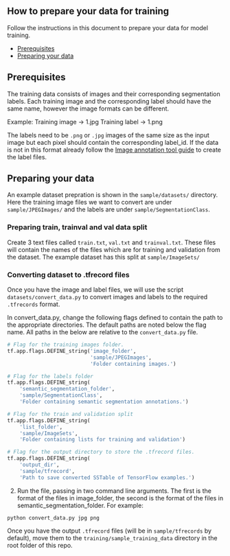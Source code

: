 ## How to prepare your data for training

Follow the instructions in this document to prepare your data for model training.
- [Prerequisites](#prerequisites)
- [Preparing your data](#preparing-your-data)

## Prerequisites

The training data consists of images and their corresponding segmentation labels. Each training image and the corresponding label should have the same name, however the image formats can be different. 

Example:
Training image -> 1.jpg
Training label -> 1.png

The labels need to be `.png` or `.jpg` images of the same size as the input image but each pixel should contain the corresponding label_id. If the data is not in this format already follow the [Image annotation tool guide](www.google.com) to create the label files.

## Preparing your data
An example dataset prepration is shown in the `sample/datasets/` directory. Here the training image files we want to convert are under `sample/JPEGImages/` and the labels are under `sample/SegmentationClass`.

### Preparing train, trainval and val data split
Create 3 text files called `train.txt`, `val.txt` and `trainval.txt`. These files will contain the names of the files which are for training and validation from the dataset. The example dataset has this split at `sample/ImageSets/`

### Converting dataset to .tfrecord files
Once you have the image and label files, we will use the script `datasets/convert_data.py` to convert images and labels to the required `.tfrecords` format.

In convert_data.py, change the following flags defined to contain the path to the appropriate directories. The default paths are noted below the flag name. All paths in the below are relative to the `convert_data.py` file.

```python
# Flag for the training images folder.
tf.app.flags.DEFINE_string('image_folder',
                           'sample/JPEGImages',
                           'Folder containing images.')

# Flag for the labels folder
tf.app.flags.DEFINE_string(
    'semantic_segmentation_folder',
    'sample/SegmentationClass',
    'Folder containing semantic segmentation annotations.')

# Flag for the train and validation split
tf.app.flags.DEFINE_string(
    'list_folder',
    'sample/ImageSets',
    'Folder containing lists for training and validation')

# Flag for the output directory to store the .tfrecord files.
tf.app.flags.DEFINE_string(
    'output_dir',
    'sample/tfrecord',
    'Path to save converted SSTable of TensorFlow examples.')
```
2. Run the file, passing in two command line arguments. The first is the format of the files in image_folder, the second is the format of the files in semantic_segmentation_folder. For example: 

```shell
python convert_data.py jpg png
```

Once you have the output `.tfrecord` files (will be in `sample/tfrecords` by default), move them to the `training/sample_training_data` directory in the root folder of this repo.

